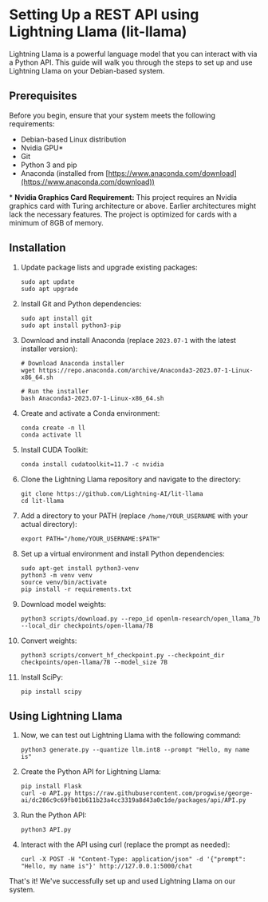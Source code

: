 # Setting Up a REST API using Lightning Llama (lit-llama)

Lightning Llama is a powerful language model that you can interact with via a Python API. This guide will walk you through the steps to set up and use Lightning Llama on your Debian-based system.

## Prerequisites

Before you begin, ensure that your system meets the following requirements:

- Debian-based Linux distribution
- Nvidia GPU\*
- Git
- Python 3 and pip
- Anaconda (installed from [https://www.anaconda.com/download](https://www.anaconda.com/download))

\* **Nvidia Graphics Card Requirement:** This project requires an Nvidia graphics card with Turing architecture or above. Earlier architectures might lack the necessary features. The project is optimized for cards with a minimum of 8GB of memory.

## Installation

1. Update package lists and upgrade existing packages:

   ```
   sudo apt update
   sudo apt upgrade
   ```

2. Install Git and Python dependencies:

   ```
   sudo apt install git
   sudo apt install python3-pip
   ```

3. Download and install Anaconda (replace `2023.07-1` with the latest installer version):

   ```
   # Download Anaconda installer
   wget https://repo.anaconda.com/archive/Anaconda3-2023.07-1-Linux-x86_64.sh

   # Run the installer
   bash Anaconda3-2023.07-1-Linux-x86_64.sh

   ```

4. Create and activate a Conda environment:

   ```
   conda create -n ll
   conda activate ll
   ```

5. Install CUDA Toolkit:

   ```
   conda install cudatoolkit=11.7 -c nvidia
   ```

6. Clone the Lightning Llama repository and navigate to the directory:

   ```
   git clone https://github.com/Lightning-AI/lit-llama
   cd lit-llama
   ```

7. Add a directory to your PATH (replace `/home/YOUR_USERNAME` with your actual directory):

   ```
   export PATH="/home/YOUR_USERNAME:$PATH"
   ```

8. Set up a virtual environment and install Python dependencies:

   ```
   sudo apt-get install python3-venv
   python3 -m venv venv
   source venv/bin/activate
   pip install -r requirements.txt
   ```

9. Download model weights:

   ```
   python3 scripts/download.py --repo_id openlm-research/open_llama_7b --local_dir checkpoints/open-llama/7B
   ```

10. Convert weights:

    ```
    python3 scripts/convert_hf_checkpoint.py --checkpoint_dir checkpoints/open-llama/7B --model_size 7B
    ```

11. Install SciPy:
    ```
    pip install scipy
    ```

## Using Lightning Llama

1. Now, we can test out Lightning Llama with the following command:

   ```
   python3 generate.py --quantize llm.int8 --prompt "Hello, my name is"
   ```

2. Create the Python API for Lightning Llama:

   ```
   pip install Flask
   curl -o API.py https://raw.githubusercontent.com/progwise/george-ai/dc286c9c69fb01b611b23a4cc3319a8d43a0c1de/packages/api/API.py
   ```

3. Run the Python API:

   ```
   python3 API.py
   ```

4. Interact with the API using curl (replace the prompt as needed):
   ```
   curl -X POST -H "Content-Type: application/json" -d '{"prompt": "Hello, my name is"}' http://127.0.0.1:5000/chat
   ```

That's it! We've successfully set up and used Lightning Llama on our system.
